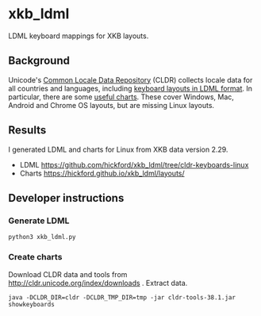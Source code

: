 xkb_ldml
========

LDML keyboard mappings for XKB layouts.

## Background

Unicode's [Common Locale Data Repository](http://cldr.unicode.org/) (CLDR) collects locale data for all countries and languages, including [keyboard layouts in LDML format](https://github.com/unicode-org/cldr/tree/master/keyboards). In particular, there are some [useful charts](https://unicode-org.github.io/cldr-staging/charts/latest/keyboards/layouts/en). These cover Windows, Mac, Android and Chrome OS layouts, but are missing Linux layouts.

## Results

I generated LDML and charts for Linux from XKB data version 2.29.

* LDML https://github.com/hickford/xkb_ldml/tree/cldr-keyboards-linux
* Charts https://hickford.github.io/xkb_ldml/layouts/

## Developer instructions

### Generate LDML

    python3 xkb_ldml.py

### Create charts

Download CLDR data and tools from http://cldr.unicode.org/index/downloads . Extract data.

    java -DCLDR_DIR=cldr -DCLDR_TMP_DIR=tmp -jar cldr-tools-38.1.jar showkeyboards
